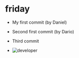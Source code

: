 # friday

- My first commit (by Daniel)

- Second first commit (by Dario)

- Third commit

- ![developer](https://www.northware.mx/wp-content/uploads/2023/10/northware-la-importancia-del-desarrollo-de-software-en-la-actualidad.png)
